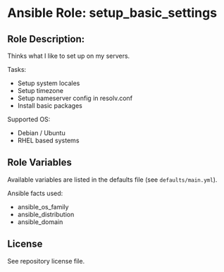 # Ansible Role: setup_basic_settings
## Role Description:
Thinks what I like to set up on my servers.

Tasks:
  - Setup system locales
  - Setup timezone
  - Setup nameserver config in resolv.conf
  - Install basic packages

Supported OS:
  - Debian / Ubuntu
  - RHEL based systems

## Role Variables
Available variables are listed in the defaults file (see `defaults/main.yml`).

Ansible facts used:
   - ansible_os_family
   - ansible_distribution
   - ansible_domain

## License
See repository license file.
